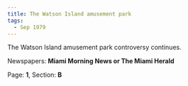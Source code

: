 ```yaml
---  
title: The Watson Island amusement park  
tags:  
  - Sep 1979  
---  
```

  
The Watson Island amusement park controversy continues.  
  
Newspapers: **Miami Morning News or The Miami Herald**  
  
Page: **1**, Section: **B** 
